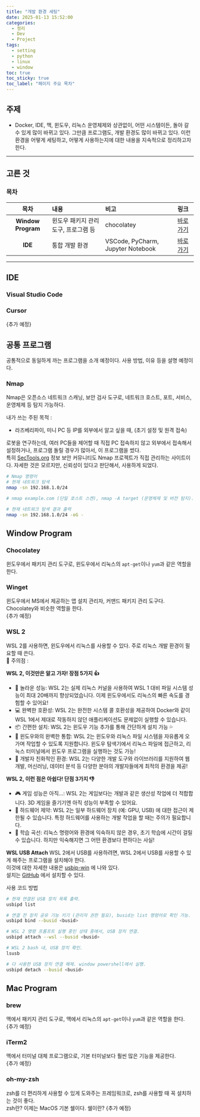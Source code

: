 ```yaml
---
title: "개발 환경 세팅"
date: 2025-01-13 15:52:00
categories:
  - 정리
  - Dev
  - Project
tags:
  - setting
  - python
  - linux
  - window
toc: true
toc_sticky: true
toc_label: "페이지 주요 목차"
---
```


## 주제

- Docker, IDE, 맥, 윈도우, 리눅스 운영체제와 상관없이, 어떤 시스템이든, 돌아 갈 수 있게 많이 바뀌고 있다. 그만큼 프로그램도, 개발 환경도 많이 바뀌고 있다. 이런 환경을 어떻게 세팅하고, 어떻게 사용하는지에 대한 내용을 지속적으로 정리하고자 한다.

---

## 고른 것

### 목차

|목차|내용|비고|링크|
|:--:|:--|:--|:--|
|**Window Program**|윈도우 패키지 관리 도구, 프로그램 등|chocolatey|<a href="#window-program">바로가기</a>|
|**IDE**|통합 개발 환경|VSCode, PyCharm, Jupyter Notebook|<a href="#ide">바로가기</a>|

---

## IDE  

### Visual Studio Code  

### Cursor  
{추가 예정}   

## 공통 프로그램
공통적으로 동일하게 까는 프로그램을 소개 예정이다. 사용 방법, 이유 등을 설명 예정이다.

### Nmap 
Nmap은 오픈소스 네트워크 스캐닝, 보안 검사 도구로, 네트워크 호스트, 포트, 서비스, 운영체제 등 탐지 가능하다.  
  
내가 쓰는 주된 목적 :  
-  라즈베리파이, 미니 PC 등 IP를 외부에서 알고 싶을 때, (초기 설정 및 원격 접속)  

로봇을 연구하는데, 여러 PC들을 제어할 때 직접 PC 접속하지 않고 외부에서 접속해서 설정하거나, 프로그램 돌릴 경우가 많아서, 이 프로그램을 썼다.  
특히 [SecTools.org](https://sectools.org/about/) 정보 보안 커뮤니티도 Nmap 프로젝트가 직접 관리하는 사이트이다. 자세한 것은 모르지만, 신뢰성이 있다고 판단해서, 사용하게 되었다.

```bash
# Nmap 명령어
# 현재 네트워크 탐색
nmap -sn 192.168.1.0/24 

# nmap example.com (단일 호스트 스캔), nmap -A target (운영체제 및 버전 탐지).

# 현재 네트워크 탐색 결과 출력
nmap -sn 192.168.1.0/24 -oG -

```

## Window Program  

### Chocolatey  
윈도우에서 패키지 관리 도구로, 윈도우에서 리눅스의 `apt-get`이나 `yum`과 같은 역할을 한다.

### Winget  
윈도우에서 MS에서 제공하는 앱 설치 관리자, 커맨드 패키지 관리 도구다. Chocolatey와 비슷한 역할을 한다.  
{추가 예정}  

### WSL 2
WSL 2를 사용하면, 윈도우에서 리눅스를 사용할 수 있다. 주로 리눅스 개발 환경이 필요할 때 쓴다.  
🚨 주의점 : 

**WSL 2, 이것만은 알고 가자! 장점 5가지 👍**  
- 🚀 놀라운 성능: WSL 2는 실제 리눅스 커널을 사용하여 WSL 1 대비 파일 시스템 성능이 최대 20배까지 향상되었습니다. 이제 윈도우에서도 리눅스의 빠른 속도를 경험할 수 있어요!  
- 💻 완벽한 호환성: WSL 2는 완전한 시스템 콜 호환성을 제공하여 Docker와 같이 WSL 1에서 제대로 작동하지 않던 애플리케이션도 문제없이 실행할 수 있습니다.  
- 📦 간편한 설치: WSL 2는 윈도우 기능 추가를 통해 간단하게 설치 가능 💦   
- 🔄 윈도우와의 완벽한 통합: WSL 2는 윈도우와 리눅스 파일 시스템을 자유롭게 오가며 작업할 수 있도록 지원합니다. 윈도우 탐색기에서 리눅스 파일에 접근하고, 리눅스 터미널에서 윈도우 프로그램을 실행하는 것도 가능!  
- 🤝 개발자 친화적인 환경: WSL 2는 다양한 개발 도구와 라이브러리를 지원하여 웹 개발, 머신러닝, 데이터 분석 등 다양한 분야의 개발자들에게 최적의 환경을 제공!  
  
**WSL 2, 이런 점은 아쉽다! 단점 3가지 👎**  
- 🎮 게임 성능은 아직...: WSL 2는 게임보다는 개발과 같은 생산성 작업에 더 적합합니다. 3D 게임을 즐기기엔 아직 성능이 부족할 수 있어요.  
- 🔌 하드웨어 제약: WSL 2는 일부 하드웨어 장치 (예: GPU, USB) 에 대한 접근이 제한될 수 있습니다. 특정 하드웨어를 사용하는 개발 작업을 할 때는 주의가 필요합니다.  
- 🤔 학습 곡선: 리눅스 명령어와 환경에 익숙하지 않은 경우, 초기 학습에 시간이 걸릴 수 있습니다. 하지만 익숙해지면 그 어떤 환경보다 편하다는 사실!  
  
**WSL USB Attach**
WSL 2에서 USB를 사용하려면, WSL 2에서 USB를 사용할 수 있게 해주는 프로그램을 설치해야 한다.  
이것에 대한 자세한 내용은 [usbip-win](https://learn.microsoft.com/en-us/windows/wsl/connect-usb) 에 나와 있다.  
설치는 [GitHub](https://github.com/dorssel/usbipd-win) 에서 설치할 수 있다.  

사용 코드 방법  
```bash
# 현재 연결된 USB 장치 목록 출력.
usbipd list 

# 연결 전 장치 공유 기능 키기 (관리자 권한 필요), busid는 list 명령어로 확인 가능.
usbipd bind --busid <busid>

# WSL 2 명령 프롬프트 실행 중인 상태 중에서, USB 장치 연결.
usbipd attach --wsl --busid <busid>

# WSL 2 bash 내, USB 장치 확인.
lsusb

# 다 사용한 USB 장치 연결 해제. window powershell에서 실행.
usbipd detach --busid <busid>
```

## Mac Program

### brew  
맥에서 패키지 관리 도구로, 맥에서 리눅스의 `apt-get`이나 `yum`과 같은 역할을 한다.  
{추가 예정}

### iTerm2
맥에서 터미널 대체 프로그램으로, 기본 터미널보다 훨씬 많은 기능을 제공한다.  
{추가 예정}

### oh-my-zsh
zsh를 더 편리하게 사용할 수 있게 도와주는 프레임워크로, zsh를 사용할 때 꼭 설치하는 것이 좋다.  
zsh란? 이제는 MacOS 기본 쉘이다. 쉘이란? 
{추가 예정}
